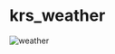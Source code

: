 # krs_weather


![weather](https://github.com/KRS-KAROS/krs_weather/assets/131356071/ffd43872-ddcf-441c-9984-6c9e375f95d0)
